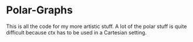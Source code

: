 # Polar-Graphs

This is all the code for my more artistic stuff.  A lot of the polar stuff is quite difficult because ctx has to be used in a Cartesian setting.
